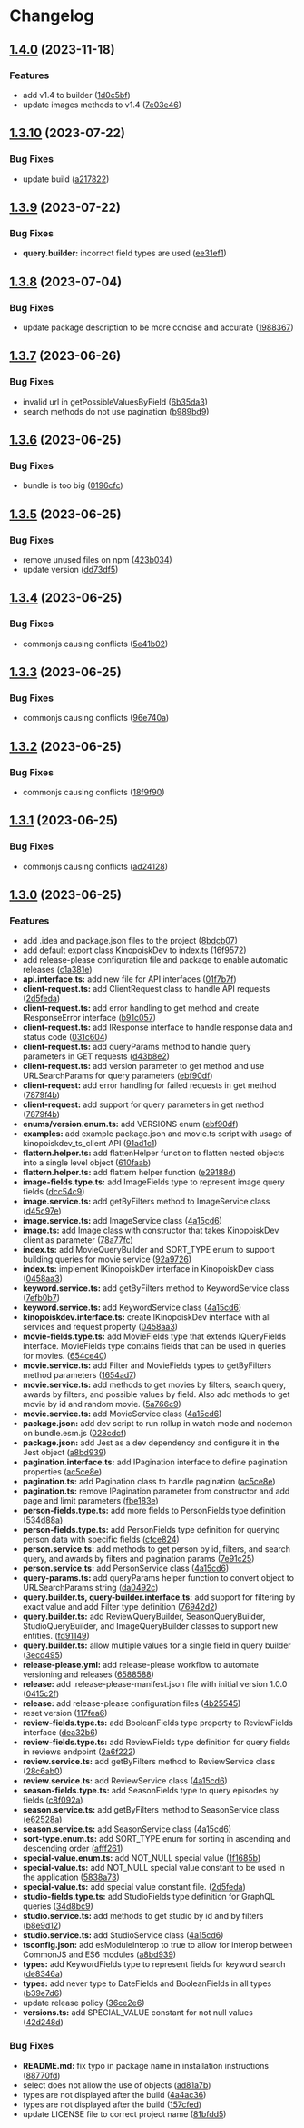 # Changelog

## [1.4.0](https://github.com/OpenMovieDB/kinopoiskdev_client/compare/v1.3.10...v1.4.0) (2023-11-18)


### Features

* add v1.4 to builder ([1d0c5bf](https://github.com/OpenMovieDB/kinopoiskdev_client/commit/1d0c5bf9b5bfa2f7973af7de7cb00e4825d0c199))
* update images methods to v1.4 ([7e03e46](https://github.com/OpenMovieDB/kinopoiskdev_client/commit/7e03e46ab60b330d4a08377e088674bdef89c927))

## [1.3.10](https://github.com/OpenMovieDB/kinopoiskdev_client/compare/v1.3.9...v1.3.10) (2023-07-22)


### Bug Fixes

* update build ([a217822](https://github.com/OpenMovieDB/kinopoiskdev_client/commit/a217822d6688a9c131d4ce1124e5466544881dd9))

## [1.3.9](https://github.com/OpenMovieDB/kinopoiskdev_client/compare/v1.3.8...v1.3.9) (2023-07-22)


### Bug Fixes

* **query.builder:** incorrect field types are used ([ee31ef1](https://github.com/OpenMovieDB/kinopoiskdev_client/commit/ee31ef1a0a8d1dfa86b6c4de6a81903a268c91df))

## [1.3.8](https://github.com/OpenMovieDB/kinopoiskdev_client/compare/v1.3.7...v1.3.8) (2023-07-04)


### Bug Fixes

* update package description to be more concise and accurate ([1988367](https://github.com/OpenMovieDB/kinopoiskdev_client/commit/19883673211d599e7aaa1209d4d510a09d5c99cf))

## [1.3.7](https://github.com/OpenMovieDB/kinopoiskdev_client/compare/v1.3.6...v1.3.7) (2023-06-26)


### Bug Fixes

* invalid url in getPossibleValuesByField ([6b35da3](https://github.com/OpenMovieDB/kinopoiskdev_client/commit/6b35da32ef22cac401f3c5b60229dd22d611fa05))
* search methods do not use pagination ([b989bd9](https://github.com/OpenMovieDB/kinopoiskdev_client/commit/b989bd98f06126f0b0a26813fb8921c42e030b1d))

## [1.3.6](https://github.com/OpenMovieDB/kinopoiskdev_client/compare/v1.3.5...v1.3.6) (2023-06-25)


### Bug Fixes

* bundle is too big ([0196cfc](https://github.com/OpenMovieDB/kinopoiskdev_client/commit/0196cfcd0fdcc944cdf2be12d59839949297af3a))

## [1.3.5](https://github.com/OpenMovieDB/kinopoiskdev_client/compare/v1.3.4...v1.3.5) (2023-06-25)


### Bug Fixes

* remove unused files on npm ([423b034](https://github.com/OpenMovieDB/kinopoiskdev_client/commit/423b03472fd51be00547231827a17d81e35c60f1))
* update version ([dd73df5](https://github.com/OpenMovieDB/kinopoiskdev_client/commit/dd73df5cb1485fc870e58ed29d8855f17cba390e))

## [1.3.4](https://github.com/OpenMovieDB/kinopoiskdev_client/compare/v1.3.3...v1.3.4) (2023-06-25)


### Bug Fixes

* commonjs causing conflicts ([5e41b02](https://github.com/OpenMovieDB/kinopoiskdev_client/commit/5e41b02e8247e5c5c22cc4a5441162d860863ffa))

## [1.3.3](https://github.com/OpenMovieDB/kinopoiskdev_client/compare/v1.3.2...v1.3.3) (2023-06-25)


### Bug Fixes

* commonjs causing conflicts ([96e740a](https://github.com/OpenMovieDB/kinopoiskdev_client/commit/96e740ac8fc9b88d68be38c9a1fb7f5522d84e63))

## [1.3.2](https://github.com/OpenMovieDB/kinopoiskdev_client/compare/v1.3.1...v1.3.2) (2023-06-25)


### Bug Fixes

* commonjs causing conflicts ([18f9f90](https://github.com/OpenMovieDB/kinopoiskdev_client/commit/18f9f90bc49fb6dbde9c480b5c9d2345b583088a))

## [1.3.1](https://github.com/OpenMovieDB/kinopoiskdev_client/compare/v1.3.0...v1.3.1) (2023-06-25)


### Bug Fixes

* commonjs causing conflicts ([ad24128](https://github.com/OpenMovieDB/kinopoiskdev_client/commit/ad24128aa04d39153f8db31d7fca93fc265c30d7))

## [1.3.0](https://github.com/OpenMovieDB/kinopoiskdev_client/compare/v1.2.0...v1.3.0) (2023-06-25)


### Features

* add .idea and package.json files to the project ([8bdcb07](https://github.com/OpenMovieDB/kinopoiskdev_client/commit/8bdcb07af5a5f874e1deb2caa274a9800ac37e93))
* add default export class KinopoiskDev to index.ts ([16f9572](https://github.com/OpenMovieDB/kinopoiskdev_client/commit/16f95726aa48b647353a06eb04666d04fab10303))
* add release-please configuration file and package to enable automatic releases ([c1a381e](https://github.com/OpenMovieDB/kinopoiskdev_client/commit/c1a381e8fb9fb17af9348a0f68ae2228518a1f2a))
* **api.interface.ts:** add new file for API interfaces ([01f7b7f](https://github.com/OpenMovieDB/kinopoiskdev_client/commit/01f7b7f80c18c810c2946159f95441d898de7c54))
* **client-request.ts:** add ClientRequest class to handle API requests ([2d5feda](https://github.com/OpenMovieDB/kinopoiskdev_client/commit/2d5fedaa56c4b6c3fa6de80ebb7c067d6cdd3018))
* **client-request.ts:** add error handling to get method and create IResponseError interface ([b91c057](https://github.com/OpenMovieDB/kinopoiskdev_client/commit/b91c0570d4d2ba8fb7ef468c9ce05115d4e4cc05))
* **client-request.ts:** add IResponse interface to handle response data and status code ([031c604](https://github.com/OpenMovieDB/kinopoiskdev_client/commit/031c604fb707b11ad94bc0162e4b6b0e0272c82f))
* **client-request.ts:** add queryParams method to handle query parameters in GET requests ([d43b8e2](https://github.com/OpenMovieDB/kinopoiskdev_client/commit/d43b8e22c003b774e6e4a55dd950679ac7ce5ccf))
* **client-request.ts:** add version parameter to get method and use URLSearchParams for query parameters ([ebf90df](https://github.com/OpenMovieDB/kinopoiskdev_client/commit/ebf90df31c0df603681a9c45944974db90168c4a))
* **client-request:** add error handling for failed requests in get method ([7879f4b](https://github.com/OpenMovieDB/kinopoiskdev_client/commit/7879f4bd1ca02240c7601aeea50220d424a25c94))
* **client-request:** add support for query parameters in get method ([7879f4b](https://github.com/OpenMovieDB/kinopoiskdev_client/commit/7879f4bd1ca02240c7601aeea50220d424a25c94))
* **enums/version.enum.ts:** add VERSIONS enum ([ebf90df](https://github.com/OpenMovieDB/kinopoiskdev_client/commit/ebf90df31c0df603681a9c45944974db90168c4a))
* **examples:** add example package.json and movie.ts script with usage of kinopoiskdev_ts_client API ([91ad1c1](https://github.com/OpenMovieDB/kinopoiskdev_client/commit/91ad1c1c5edc26ca60b050a1654bc42ee939bd95))
* **flattern.helper.ts:** add flattenHelper function to flatten nested objects into a single level object ([610faab](https://github.com/OpenMovieDB/kinopoiskdev_client/commit/610faaba6b659ccabe1184a6f0adbb052403369b))
* **flattern.helper.ts:** add flattern helper function ([e29188d](https://github.com/OpenMovieDB/kinopoiskdev_client/commit/e29188dcfe31175f2e97144479e857981f133710))
* **image-fields.type.ts:** add ImageFields type to represent image query fields ([dcc54c9](https://github.com/OpenMovieDB/kinopoiskdev_client/commit/dcc54c93720945507b1a501e58afe1d95460f084))
* **image.service.ts:** add getByFilters method to ImageService class ([d45c97e](https://github.com/OpenMovieDB/kinopoiskdev_client/commit/d45c97efc83bc5c2636a92aa8db2ea388481605b))
* **image.service.ts:** add ImageService class ([4a15cd6](https://github.com/OpenMovieDB/kinopoiskdev_client/commit/4a15cd6ef9eb2d8f256437832c039245a71a33a4))
* **image.ts:** add Image class with constructor that takes KinopoiskDev client as parameter ([78a77fc](https://github.com/OpenMovieDB/kinopoiskdev_client/commit/78a77fca39b4f88eafe94ddc3a66242d5f1e6ccd))
* **index.ts:** add MovieQueryBuilder and SORT_TYPE enum to support building queries for movie service ([92a9726](https://github.com/OpenMovieDB/kinopoiskdev_client/commit/92a9726d639d3212b21f69d587d624432679ec76))
* **index.ts:** implement IKinopoiskDev interface in KinopoiskDev class ([0458aa3](https://github.com/OpenMovieDB/kinopoiskdev_client/commit/0458aa3424a117caa8b498d8f8acc7a3f633bb00))
* **keyword.service.ts:** add getByFilters method to KeywordService class ([7efb0b7](https://github.com/OpenMovieDB/kinopoiskdev_client/commit/7efb0b749fb2cd0081adf6534518f29550d9a2c7))
* **keyword.service.ts:** add KeywordService class ([4a15cd6](https://github.com/OpenMovieDB/kinopoiskdev_client/commit/4a15cd6ef9eb2d8f256437832c039245a71a33a4))
* **kinopoiskdev.interface.ts:** create IKinopoiskDev interface with all services and request property ([0458aa3](https://github.com/OpenMovieDB/kinopoiskdev_client/commit/0458aa3424a117caa8b498d8f8acc7a3f633bb00))
* **movie-fields.type.ts:** add MovieFields type that extends IQueryFields interface. MovieFields type contains fields that can be used in queries for movies. ([654ce40](https://github.com/OpenMovieDB/kinopoiskdev_client/commit/654ce408d462a98acad4edb77729c9b9f665c68a))
* **movie.service.ts:** add Filter and MovieFields types to getByFilters method parameters ([1654ad7](https://github.com/OpenMovieDB/kinopoiskdev_client/commit/1654ad79e8efc6a3099207d4df863b6509eaa1fb))
* **movie.service.ts:** add methods to get movies by filters, search query, awards by filters, and possible values by field. Also add methods to get movie by id and random movie. ([5a766c9](https://github.com/OpenMovieDB/kinopoiskdev_client/commit/5a766c9c2018173c9c21aaa4cc2b135dd5b487ac))
* **movie.service.ts:** add MovieService class ([4a15cd6](https://github.com/OpenMovieDB/kinopoiskdev_client/commit/4a15cd6ef9eb2d8f256437832c039245a71a33a4))
* **package.json:** add dev script to run rollup in watch mode and nodemon on bundle.esm.js ([028cdcf](https://github.com/OpenMovieDB/kinopoiskdev_client/commit/028cdcf99f09b1c94a685ee7f4cf6cde38cd724e))
* **package.json:** add Jest as a dev dependency and configure it in the Jest object ([a8bd939](https://github.com/OpenMovieDB/kinopoiskdev_client/commit/a8bd9390b782fc77d4164bce569079ea6371c43a))
* **pagination.interface.ts:** add IPagination interface to define pagination properties ([ac5ce8e](https://github.com/OpenMovieDB/kinopoiskdev_client/commit/ac5ce8e54c7345a25078344e4f6bb4a3585e7b16))
* **pagination.ts:** add Pagination class to handle pagination ([ac5ce8e](https://github.com/OpenMovieDB/kinopoiskdev_client/commit/ac5ce8e54c7345a25078344e4f6bb4a3585e7b16))
* **pagination.ts:** remove IPagination parameter from constructor and add page and limit parameters ([fbe183e](https://github.com/OpenMovieDB/kinopoiskdev_client/commit/fbe183e52a17999147fe4a6a028e993699216599))
* **person-fields.type.ts:** add more fields to PersonFields type definition ([534d88a](https://github.com/OpenMovieDB/kinopoiskdev_client/commit/534d88ac88d9c176f082907e205cecb90618d0a5))
* **person-fields.type.ts:** add PersonFields type definition for querying person data with specific fields ([cfce824](https://github.com/OpenMovieDB/kinopoiskdev_client/commit/cfce82446cebedeaddbe1e87a95340b704bcff2e))
* **person.service.ts:** add methods to get person by id, filters, and search query, and awards by filters and pagination params ([7e91c25](https://github.com/OpenMovieDB/kinopoiskdev_client/commit/7e91c25f29457a147271e5d885b2b61179265c53))
* **person.service.ts:** add PersonService class ([4a15cd6](https://github.com/OpenMovieDB/kinopoiskdev_client/commit/4a15cd6ef9eb2d8f256437832c039245a71a33a4))
* **query-params.ts:** add queryParams helper function to convert object to URLSearchParams string ([da0492c](https://github.com/OpenMovieDB/kinopoiskdev_client/commit/da0492c60adb94d2f1d33a7729508c83629121cd))
* **query.builder.ts, query-builder.interface.ts:** add support for filtering by exact value and add Filter type definition ([76942d2](https://github.com/OpenMovieDB/kinopoiskdev_client/commit/76942d2e37bd1e1cbb94f14fdce179de6ea00bdd))
* **query.builder.ts:** add ReviewQueryBuilder, SeasonQueryBuilder, StudioQueryBuilder, and ImageQueryBuilder classes to support new entities. ([fd91149](https://github.com/OpenMovieDB/kinopoiskdev_client/commit/fd91149f780a38de14a4cf05e167e62a6aa32823))
* **query.builder.ts:** allow multiple values for a single field in query builder ([3ecd495](https://github.com/OpenMovieDB/kinopoiskdev_client/commit/3ecd495f0f32b432c6c0d427135ad80e11f9837e))
* **release-please.yml:** add release-please workflow to automate versioning and releases ([6588588](https://github.com/OpenMovieDB/kinopoiskdev_client/commit/658858825ae47d10fcde32adf655752a4a87264d))
* **release:** add .release-please-manifest.json file with initial version 1.0.0 ([0415c2f](https://github.com/OpenMovieDB/kinopoiskdev_client/commit/0415c2f67492f70d4e4e412e5238aeb7b7389521))
* **release:** add release-please configuration files ([4b25545](https://github.com/OpenMovieDB/kinopoiskdev_client/commit/4b25545407b5a15033f4f60014109c300c9b2488))
* reset version ([117fea6](https://github.com/OpenMovieDB/kinopoiskdev_client/commit/117fea6fb8fbc3f5ab42e516caee18f0cb159c97))
* **review-fields.type.ts:** add BooleanFields type property to ReviewFields interface ([dea32b6](https://github.com/OpenMovieDB/kinopoiskdev_client/commit/dea32b67e555f17979e86efb8a17edbda270e28f))
* **review-fields.type.ts:** add ReviewFields type definition for query fields in reviews endpoint ([2a6f222](https://github.com/OpenMovieDB/kinopoiskdev_client/commit/2a6f222a9d56c11e831efd381b54a8a816908b7d))
* **review.service.ts:** add getByFilters method to ReviewService class ([28c6ab0](https://github.com/OpenMovieDB/kinopoiskdev_client/commit/28c6ab01d371d20ddc4e68a7fed1aa313a67661e))
* **review.service.ts:** add ReviewService class ([4a15cd6](https://github.com/OpenMovieDB/kinopoiskdev_client/commit/4a15cd6ef9eb2d8f256437832c039245a71a33a4))
* **season-fields.type.ts:** add SeasonFields type to query episodes by fields ([c8f092a](https://github.com/OpenMovieDB/kinopoiskdev_client/commit/c8f092a7ee5c820cf7b066e50ba747db5ebd54bf))
* **season.service.ts:** add getByFilters method to SeasonService class ([e62528a](https://github.com/OpenMovieDB/kinopoiskdev_client/commit/e62528acd9b3a54c933232d6e763fca3455e2cfe))
* **season.service.ts:** add SeasonService class ([4a15cd6](https://github.com/OpenMovieDB/kinopoiskdev_client/commit/4a15cd6ef9eb2d8f256437832c039245a71a33a4))
* **sort-type.enum.ts:** add SORT_TYPE enum for sorting in ascending and descending order ([afff261](https://github.com/OpenMovieDB/kinopoiskdev_client/commit/afff261742b9539ade5cd30a4f4c2dde69dfc707))
* **special-value.enum.ts:** add NOT_NULL special value ([1f1685b](https://github.com/OpenMovieDB/kinopoiskdev_client/commit/1f1685b99eba1e297d4a8824dd9768d1db543a49))
* **special-value.ts:** add NOT_NULL special value constant to be used in the application ([5838a73](https://github.com/OpenMovieDB/kinopoiskdev_client/commit/5838a73bfe988621d17f8482c89331cf065e2f1c))
* **special-value.ts:** add special value constant file. ([2d5feda](https://github.com/OpenMovieDB/kinopoiskdev_client/commit/2d5fedaa56c4b6c3fa6de80ebb7c067d6cdd3018))
* **studio-fields.type.ts:** add StudioFields type definition for GraphQL queries ([34d8bc9](https://github.com/OpenMovieDB/kinopoiskdev_client/commit/34d8bc98c6dcbf30977c5ee07f2ee55597fac5ad))
* **studio.service.ts:** add methods to get studio by id and by filters ([b8e9d12](https://github.com/OpenMovieDB/kinopoiskdev_client/commit/b8e9d123b7ff1bb5170f66b32e94f5dfc637a24e))
* **studio.service.ts:** add StudioService class ([4a15cd6](https://github.com/OpenMovieDB/kinopoiskdev_client/commit/4a15cd6ef9eb2d8f256437832c039245a71a33a4))
* **tsconfig.json:** add esModuleInterop to true to allow for interop between CommonJS and ES6 modules ([a8bd939](https://github.com/OpenMovieDB/kinopoiskdev_client/commit/a8bd9390b782fc77d4164bce569079ea6371c43a))
* **types:** add KeywordFields type to represent fields for keyword search ([de8346a](https://github.com/OpenMovieDB/kinopoiskdev_client/commit/de8346ac594ebcf1a3dfaa2cade368d1fd3564cd))
* **types:** add never type to DateFields and BooleanFields in all types ([b39e7d6](https://github.com/OpenMovieDB/kinopoiskdev_client/commit/b39e7d6f68987064d35ba3359e3ed71b4de410a0))
* update release policy ([36ce2e6](https://github.com/OpenMovieDB/kinopoiskdev_client/commit/36ce2e65ddf198dd6f9af4edb897e4936aa270da))
* **versions.ts:** add SPECIAL_VALUE constant for not null values ([42d248d](https://github.com/OpenMovieDB/kinopoiskdev_client/commit/42d248d4930facca786bf4087c53d7a610f2fa6f))


### Bug Fixes

* **README.md:** fix typo in package name in installation instructions ([88770fd](https://github.com/OpenMovieDB/kinopoiskdev_client/commit/88770fd643ace36589db02e6d3ddd21fe15b6016))
* select does not allow the use of objects ([ad81a7b](https://github.com/OpenMovieDB/kinopoiskdev_client/commit/ad81a7bb6a7996419c4409ae785f3c15a407d674))
* types are not displayed after the build ([4a4ac36](https://github.com/OpenMovieDB/kinopoiskdev_client/commit/4a4ac366c4f573c4cacdf9d5220ea8b08d1e640e))
* types are not displayed after the build ([157cfed](https://github.com/OpenMovieDB/kinopoiskdev_client/commit/157cfedcbf238204a202a8afc6c0b785e6c9d681))
* update LICENSE file to correct project name ([81bfdd5](https://github.com/OpenMovieDB/kinopoiskdev_client/commit/81bfdd5c7a36f8dcc5afe8405c267097121d39a4))
